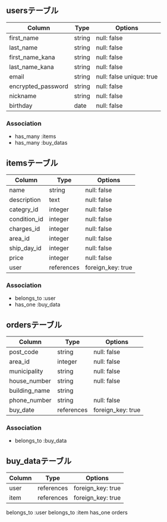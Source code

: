 
## usersテーブル

| Column              | Type       | Options                  |
| ------------------- | ---------- | ------------------------ |
| first_name          | string     | null: false              |
| last_name           | string     | null: false              |
| first_name_kana     | string     | null: false              |
| last_name_kana      | string     | null: false              |
| email               | string     | null: false unique: true |
| encrypted_password  | string     | null: false              |
| nickname            | string     | null: false              |
| birthday            | date       | null: false              |

### Association

- has_many :items
- has_many :buy_datas

## itemsテーブル

| Column              | Type       | Options           |
| ------------------- | ---------- | ----------------- |
| name                | string     | null: false       |
| description         | text       | null: false       |
| categry_id         | integer    | null: false       |
| condition_id        | integer    | null: false       |
| charges_id          | integer    | null: false       |
| area_id             | integer    | null: false       |
| ship_day_id         | integer    | null: false       |
| price               | integer    | null: false       |
| user                | references | foreign_key: true |

### Association

- belongs_to :user
- has_one :buy_data


## ordersテーブル

| Column              | Type       | Options           |
| ------------------- | ---------- | ----------------- |
| post_code           | string     | null: false       |
| area_id             | integer    | null: false       |
| municipality        | string     | null: false       |
| house_number        | string     | null: false       |
| building_name       | string     |                   |
| phone_number        | string     | null: false       |
| buy_date            | references | foreign_key: true |

### Association

- belongs_to :buy_data

## buy_dataテーブル

| Column              | Type       | Options           |
| ------------------- | ---------- | ----------------- |
| user                | references | foreign_key: true |
| item                | references | foreign_key: true |


belongs_to :user
belongs_to :item
has_one orders
